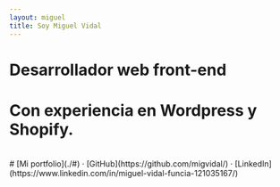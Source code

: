 ```yaml
---
layout: miguel
title: Soy Miguel Vidal
---
```



# Desarrollador web front-end
# Con experiencia en <span class="wp-color">Wordpress</span> y <span class="shopify-color">Shopify</span>.

<br>
# [Mi portfolio](./#) · [GitHub](https://github.com/migvidal/) · [LinkedIn](https://www.linkedin.com/in/miguel-vidal-funcia-121035167/)